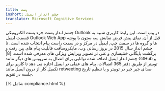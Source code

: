 ```yaml
---
title: پست
inshort: چشم انداز ایمیل
translator: Microsoft Cognitive Services
---
```


چشم انداز پست جزء پست الکترونیکی Outlook در وب است. این رابط کاربری شبیه به قسمت ایمیل Outlook Web App قبل از آن. نمای پیش فرض نمایش سه ستون با پوشه ها و گروه ها در سمت چپ, ایمیل در مرکز و در سمت راست پیام انتخاب شده است. تا چشم انداز سال 2015 در بروز رسانی وب، مایکروسافت قابلیت پیام های پین رفت و برگشت بایگانی خنثیسازی و غنی تر تصویر ویرایش ویژگی های معرفی شده است. [8] چشم انداز ایمیل اضافه شده توانایی برای اتصال به سرویس های دیگر مانند GitHub و توییتر از طریق دفتر 365 اتصالات. پیام های عملی در ایمیل اجازه می دهد تا کاربر برای تکمیل کار از درون ایمیل مانند retweeting صدای جیر جیر در توییتر و یا تنظیم تاریخ جلسه در تقویم. 

{% شامل compliance.html %}



